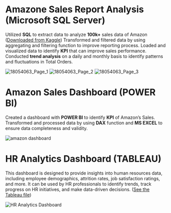 # Amazone Sales Report Analysis (Microsoft SQL Server)
Utilized **SQL** to extract data to analyze **100k+** sales data of Amazon ([Downloaded from Kaggle](https://www.kaggle.com/datasets/thedevastator/unlock-profits-with-e-commerce-sales-data/data))
Transformed and filtered data by using aggregating and filtering function to improve reporting process.
Loaded and visualized data to identify **KPI** that can improve sales performance.
Conducted **trend analysis** on a daily and monthly basis to identify patterns and fluctuations in Total Orders.

![18054063_Page_1](https://github.com/riz1h/Rizwan-s-Portfolio/assets/130273174/1831ec5f-b8d7-473a-991e-0448e6433c02) ![18054063_Page_2](https://github.com/riz1h/Rizwan-s-Portfolio/assets/130273174/e41f9775-415a-41a7-8bc5-b431747e196e) ![18054063_Page_3](https://github.com/riz1h/Rizwan-s-Portfolio/assets/130273174/0c16a5af-a693-4023-aaf6-980ee3f46df7)


# Amazon Sales Dashboard (**POWER BI**)
Created a dashboard with **POWER BI** to identify **KPI** of Amazon’s Sales.
Transformed and processed data by using **DAX** function and **MS EXCEL** to ensure data completeness and validity.

![amazon dashboard](https://github.com/riz1h/Rizwan-s-Portfolio/assets/130273174/99c71d74-d8fb-4d05-aa27-126312ab9ca0)


# HR Analytics Dashboard (TABLEAU)
This dashboard is designed to provide insights into human resources data, including employee demographics, attrition rates, job satisfaction ratings, and more. It can be used by HR professionals to identify trends, track progress on HR initiatives, and make data-driven decisions.
([See the Tableau file](https://public.tableau.com/app/profile/rizwan.hassan1388/viz/HRAnalyticsDashboard_17065414097180/HRAnalyticsDashboard))

![HR Analytics Dashboard](https://github.com/riz1h/Rizwan-sPortfolio/assets/130273174/180a4420-51b3-4371-bb80-575b96895c1c)
